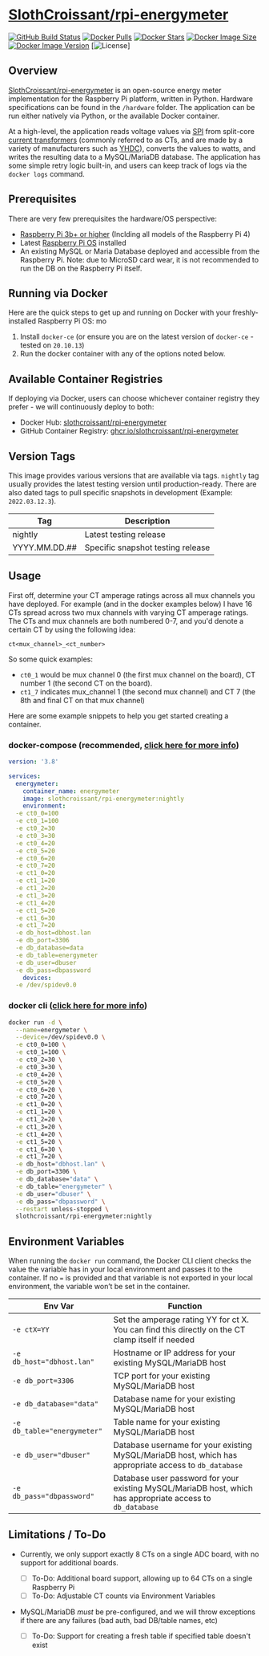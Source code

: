 # [SlothCroissant/rpi-energymeter](https://github.com/SlothCroissant/rpi-energymeter)

[![GitHub Build Status](https://img.shields.io/github/workflow/status/slothcroissant/rpi-energymeter/Docker%20Image%20CI/nightly?style=for-the-badge)](https://github.com/SlothCroissant/rpi-energymeter/actions/workflows/docker_build.yml)
[![Docker Pulls](https://img.shields.io/docker/pulls/slothcroissant/rpi-energymeter?style=for-the-badge)](https://hub.docker.com/r/slothcroissant/rpi-energymeter)
[![Docker Stars](https://img.shields.io/docker/stars/slothcroissant/rpi-energymeter?style=for-the-badge)](https://hub.docker.com/r/slothcroissant/rpi-energymeter)
[![Docker Image Size](https://img.shields.io/docker/image-size/slothcroissant/rpi-energymeter?style=for-the-badge)](https://hub.docker.com/r/slothcroissant/rpi-energymeter)
[![Docker Image Version](https://img.shields.io/docker/v/slothcroissant/rpi-energymeter?sort=semver&style=for-the-badge)](https://hub.docker.com/r/slothcroissant/rpi-energymeter)
[![License](https://img.shields.io/github/license/slothcroissant/rpi-energymeter?style=for-the-badge)]

## Overview

[SlothCroissant/rpi-energymeter](https://github.com/SlothCroissant/rpi-energymeter) is an open-source energy meter implementation for the Raspberry Pi platform, written in Python. Hardware specifications can be found in the `/hardware` folder. The application can be run either natively via Python, or the available Docker container.

At a high-level, the application reads voltage values via [SPI](https://wikipedia.org/wiki/Serial_Peripheral_Interface) from split-core [current transformers](https://en.wikipedia.org/wiki/Current_transformer) (commonly referred to as CTs, and are made by a variety of manufacturers such as [YHDC](https://en.yhdc.com/product/SCT013-401.html)), converts the values to watts, and writes the resulting data to a MySQL/MariaDB database. The application has some simple retry logic built-in, and users can keep track of logs via the `docker logs` command.

## Prerequisites

There are very few prerequisites the hardware/OS perspective:

* [Raspberry Pi 3b+ or higher](https://www.raspberrypi.org/) (Inclding all models of the Raspberry Pi 4)
* Latest [Raspberry Pi OS](https://www.raspberrypi.com/software/) installed
* An existing MySQL or Maria Database deployed and accessible from the Raspberry Pi. Note: due to MicroSD card wear, it is not recommended to run the DB on the Raspberry Pi itself.

## Running via Docker

Here are the quick steps to get up and running on Docker with your freshly-installed Raspberry Pi OS:
mo
1. Install `docker-ce` (or ensure you are on the latest version of `docker-ce` - tested on `20.10.13`)
1. Run the docker container with any of the options noted below.

## Available Container Registries

If deploying via Docker, users can choose whichever container registry they prefer - we will continuously deploy to both:

* Docker Hub: [slothcroissant/rpi-energymeter]((https://hub.docker.com/r/slothcroissant/rpi-energymeter))
* GitHub Container Registry: [ghcr.io/slothcroissant/rpi-energymeter](https://github.com/SlothCroissant/rpi-energymeter/pkgs/container/rpi-energymeter)

## Version Tags

This image provides various versions that are available via tags. `nightly` tag usually provides the latest testing version until production-ready. There are also dated tags to pull specific snapshots in development (Example: `2022.03.12.3`).

| Tag | Description |
| ---- | --- |
| nightly | Latest testing release |
| YYYY.MM.DD.## | Specific snapshot testing release |

## Usage

First off, determine your CT amperage ratings across all mux channels you have deployed. For example (and in the docker examples below) I have 16 CTs spread across two mux channels with varying CT amperage ratings. The CTs and mux channels are both numbered 0-7, and you'd denote a certain CT by using the following idea:

`ct<mux_channel>_<ct_number>`

So some quick examples:

* `ct0_1` would be mux channel 0 (the first mux channel on the board), CT number 1 (the second CT on the board). 
* `ct1_7` indicates mux_channel 1 (the second mux channel) and CT 7 (the 8th and final CT on that mux channel)

Here are some example snippets to help you get started creating a container.

### docker-compose (recommended, [click here for more info](https://docs.docker.com/compose/compose-file/compose-file-v3/))

```yaml
version: '3.8'

services:
  energymeter:
    container_name: energymeter
    image: slothcroissant/rpi-energymeter:nightly
    environment:
  -e ct0_0=100
  -e ct0_1=100
  -e ct0_2=30
  -e ct0_3=30
  -e ct0_4=20
  -e ct0_5=20
  -e ct0_6=20
  -e ct0_7=20
  -e ct1_0=20
  -e ct1_1=20
  -e ct1_2=20
  -e ct1_3=20
  -e ct1_4=20
  -e ct1_5=20
  -e ct1_6=30
  -e ct1_7=20
  -e db_host=dbhost.lan
  -e db_port=3306
  -e db_database=data
  -e db_table=energymeter
  -e db_user=dbuser
  -e db_pass=dbpassword
    devices:
  -e /dev/spidev0.0
```

### docker cli ([click here for more info](https://docs.docker.com/engine/reference/commandline/cli/))

```bash
docker run -d \
  --name=energymeter \
  --device=/dev/spidev0.0 \
  -e ct0_0=100 \
  -e ct0_1=100 \
  -e ct0_2=30 \
  -e ct0_3=30 \
  -e ct0_4=20 \
  -e ct0_5=20 \
  -e ct0_6=20 \
  -e ct0_7=20 \
  -e ct1_0=20 \
  -e ct1_1=20 \
  -e ct1_2=20 \
  -e ct1_3=20 \
  -e ct1_4=20 \
  -e ct1_5=20 \
  -e ct1_6=30 \
  -e ct1_7=20 \
  -e db_host="dbhost.lan" \
  -e db_port=3306 \
  -e db_database="data" \
  -e db_table="energymeter" \
  -e db_user="dbuser" \
  -e db_pass="dbpassword" \
  --restart unless-stopped \
  slothcroissant/rpi-energymeter:nightly
```

## Environment Variables

When running the `docker run` command, the Docker CLI client checks the value the variable has in your local environment and passes it to the container. If no `=` is provided and that variable is not exported in your local environment, the variable won’t be set in the container.

| Env Var | Function |
| ---- | --- |
| `-e ctX=YY` | Set the amperage rating YY for ct X. You can find this directly on the CT clamp itself if needed |
| `-e db_host="dbhost.lan"` | Hostname or IP address for your existing MySQL/MariaDB host |
| `-e db_port=3306` | TCP port for your existing MySQL/MariaDB host |
| `-e db_database="data"` | Database name for your existing MySQL/MariaDB host |
| `-e db_table="energymeter"` | Table name for your existing MySQL/MariaDB host |
| `-e db_user="dbuser"` | Database username for your existing MySQL/MariaDB host, which has appropriate access to `db_database` |
| `-e db_pass="dbpassword"` | Database user password for your existing MySQL/MariaDB host, which has appropriate access to `db_database` |

## Limitations / To-Do
* Currently, we only support exactly 8 CTs on a single ADC board, with no support for additional boards.
   
  - [ ] To-Do: Additional board support, allowing up to 64 CTs on a single Raspberry Pi
  - [ ] To-Do: Adjustable CT counts via Environment Variables

* MySQL/MariaDB *must* be pre-configured, and we will throw exceptions if there are any failures (bad auth, bad DB/table names, etc)

  - [ ] To-Do: Support for creating a fresh table if specified table doesn't exist

